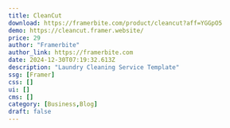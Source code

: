 ```yaml
---
title: CleanCut
download: https://framerbite.com/product/cleancut?aff=YGGpO5
demo: https://cleancut.framer.website/
price: 29
author: "Framerbite"
author_link: https://framerbite.com
date: 2024-12-30T07:19:32.613Z
description: "Laundry Cleaning Service Template"
ssg: [Framer]
css: []
ui: []
cms: []
category: [Business,Blog]
draft: false
---
```

